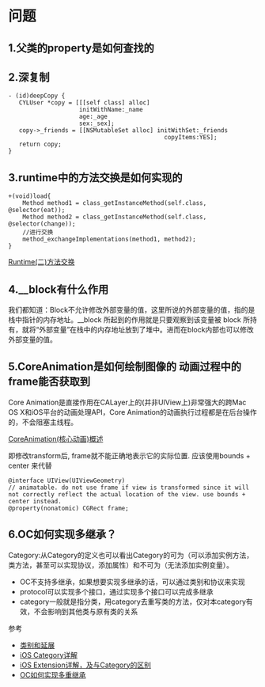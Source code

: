 # 问题

## 1.父类的property是如何查找的

## 2.深复制
```
- (id)deepCopy {
   CYLUser *copy = [[[self class] alloc]
                    initWithName:_name
                    age:_age
                    sex:_sex];
   copy->_friends = [[NSMutableSet alloc] initWithSet:_friends
                                            copyItems:YES];
   return copy;
}

```

## 3.runtime中的方法交换是如何实现的
```
+(void)load{
    Method method1 = class_getInstanceMethod(self.class, @selector(eat));
    Method method2 = class_getInstanceMethod(self.class, @selector(change));
    //进行交换
    method_exchangeImplementations(method1, method2);
}
```
[Runtime(二)方法交换](https://www.jianshu.com/p/25c62ce39ae4)

## 4.__block有什么作用
我们都知道：Block不允许修改外部变量的值，这里所说的外部变量的值，指的是栈中指针的内存地址。__block 所起到的作用就是只要观察到该变量被 block 所持有，就将“外部变量”在栈中的内存地址放到了堆中。进而在block内部也可以修改外部变量的值。

## 5.CoreAnimation是如何绘制图像的 动画过程中的frame能否获取到
Core Animation是直接作用在CALayer上的(并非UIView上)非常强大的跨Mac OS X和iOS平台的动画处理API，Core Animation的动画执行过程都是在后台操作的，不会阻塞主线程。

[CoreAnimation(核心动画)概述](https://www.jianshu.com/p/7018e61b6ee5)

即修改transform后, frame就不能正确地表示它的实际位置. 应该使用bounds + center 来代替

```
@interface UIView(UIViewGeometry)
// animatable. do not use frame if view is transformed since it will not correctly reflect the actual location of the view. use bounds + center instead.
@property(nonatomic) CGRect frame;

```

## 6.OC如何实现多继承？
Category:从Category的定义也可以看出Category的可为（可以添加实例方法，类方法，甚至可以实现协议，添加属性）和不可为（无法添加实例变量）。

+ OC不支持多继承，如果想要实现多继承的话，可以通过类别和协议来实现
+ protocol可以实现多个接口，通过实现多个接口可以完成多继承
+ category一般就是指分类，用category去重写类的方法，仅对本category有效，不会影响到其他类与原有类的关系

参考
+ [类别和延展](https://www.jianshu.com/p/b177bc82fa4c)
+ [iOS Category详解](https://www.jianshu.com/p/c92b17a36b9e)
+ [iOS Extension详解，及与Category的区别](https://www.jianshu.com/p/b45e1dd24e32)
+ [OC如何实现多重继承](https://www.jianshu.com/p/c473b41c083d)



